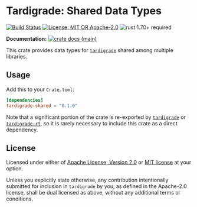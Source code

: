 # Tardigrade: Shared Data Types

[![Build Status](https://github.com/slowli/tardigrade/workflows/CI/badge.svg?branch=main)](https://github.com/slowli/tardigrade/actions)
[![License: MIT OR Apache-2.0](https://img.shields.io/badge/License-MIT%2FApache--2.0-blue)](https://github.com/slowli/tardigrade#license)
![rust 1.70+ required](https://img.shields.io/badge/rust-1.70+-blue.svg?label=Required%20Rust)

**Documentation:**
[![crate docs (main)](https://img.shields.io/badge/main-yellow.svg?label=docs)](https://slowli.github.io/tardigrade/tardigrade_shared/)

This crate provides data types for [`tardigrade`] shared among multiple libraries.

## Usage

Add this to your `Crate.toml`:

```toml
[dependencies]
tardigrade-shared = "0.1.0"
```

Note that a significant portion of the crate is re-exported by [`tardigrade`]
or [`tardigrade-rt`], so it is rarely necessary to include this crate as a direct dependency.

## License

Licensed under either of [Apache License, Version 2.0](LICENSE-APACHE)
or [MIT license](LICENSE-MIT) at your option.

Unless you explicitly state otherwise, any contribution intentionally submitted
for inclusion in `tardigrade` by you, as defined in the Apache-2.0 license,
shall be dual licensed as above, without any additional terms or conditions.

[`tardigrade`]: https://crates.io/crates/tardigrade
[`tardigrade-rt`]: https://crates.io/crates/tardigrade-rt
